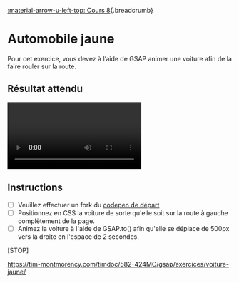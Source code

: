 [:material-arrow-u-left-top: Cours 8](../cours08.md){.breadcrumb}

# Automobile jaune

Pour cet exercice, vous devez à l’aide de GSAP animer une voiture afin de la faire rouler sur la route.

## Résultat attendu

![type:video](../assets/videos/gsap-voiture-jaune.mp4)

## Instructions

- [ ] Veuillez effectuer un fork du [codepen de départ](https://codepen.io/tim-momo/pen/ZEgyeGL)
- [ ] Positionnez en CSS la voiture de sorte qu'elle soit sur la route à gauche complètement de la page.
- [ ] Animez la voiture à l'aide de GSAP.to() afin qu'elle se déplace de 500px vers la droite en l'espace de 2 secondes.

[STOP]

https://tim-montmorency.com/timdoc/582-424MO/gsap/exercices/voiture-jaune/